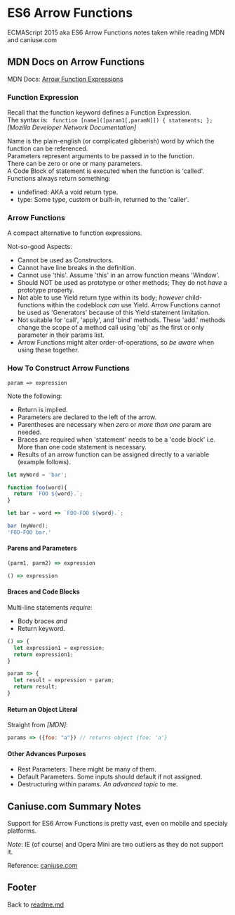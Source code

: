 # ES6 Arrow Functions

ECMAScript 2015 aka ES6 Arrow Functions notes taken while reading MDN and caniuse.com  

## MDN Docs on Arrow Functions

MDN Docs: [Arrow Function Expressions](https://developer.mozilla.org/en-US/docs/Web/JavaScript/Reference/Functions/Arrow_functions)  

### Function Expression

Recall that the function keyword defines a Function Expression.  
The syntax is: ` function [name]([param1[,paramN]]) { statements; };`  *[Mozilla Developer Network Documentation]*  

Name is the plain-english (or complicated gibberish) word by which the function can be referenced.  
Parameters represent arguments to be passed *in* to the function.  
There can be zero or one or many parameters.  
A Code Block of statement is executed when the function is 'called'.  
Functions always return something:  

- undefined: AKA a void return type.  
- type: Some type, custom or built-in, returned to the 'caller'.  

### Arrow Functions

A compact alternative to function expressions.  

Not-so-good Aspects:  

- Cannot be used as Constructors.  
- Cannot have line breaks in the definition.  
- Cannot use 'this'. Assume 'this' in an arrow function means 'Window'.  
- Should NOT be used as prototype or other methods; They do not *have* a prototype property.  
- Not able to use Yield return type within its body; *however* child-functions within the codeblock *can* use Yield. Arrow Functions cannot be used as 'Generators' because of this Yield statement limitation.  
- Not suitable for 'call', 'apply', and 'bind' methods. These 'add.' methods change the scope of a method call using 'obj' as the first or only parameter in their params list.
- Arrow Functions might alter order-of-operations, so *be aware* when using these together.  

### How To Construct Arrow Functions

`param => expression`

Note the following:  

- Return is implied.
- Parameters are declared to the left of the arrow.  
- Parentheses are necessary when *zero* or *more than one* param are needed.  
- Braces are required when 'statement' needs to be a 'code block' i.e. More than one code statement is necessary.  
- Results of an arrow function can be assigned directly to a variable (example follows).  

```javascript
let myWord = 'bar';

function foo(word){
  return `FOO ${word}.`;
}

let bar = word => `FOO-FOO ${word}.`;

bar (myWord);
'FOO-FOO bar.'
```

#### Parens and Parameters

```javascript
(parm1, parm2) => expression
```

```javascript
() => expression
```

#### Braces and Code Blocks

Multi-line statements *require*:

- Body braces *and*  
- Return keyword.  

```javascript
() => {
  let expression1 = expression;
  return expression1;
}
```

```javascript
param => {
  let result = expression + param;
  return result;
}
```

#### Return an Object Literal

Straight from *[MDN]*:  

```javascript
params => ({foo: "a"}) // returns object {foo: 'a'}
```

#### Other Advances Purposes

- Rest Parameters. There might be many of them.  
- Default Parameters. Some inputs should default if not assigned.  
- Destructuring within params. *An advanced topic* to me.  

## Caniuse.com Summary Notes

Support for ES6 Arrow Functions is pretty vast, even on mobile and specialy platforms.  

*Note*: IE (of course) and Opera Mini are two outliers as they do not support it.

Reference: [caniuse.com](https://www.caniuse.com)  

## Footer

Back to [readme.md](../README.html)  
